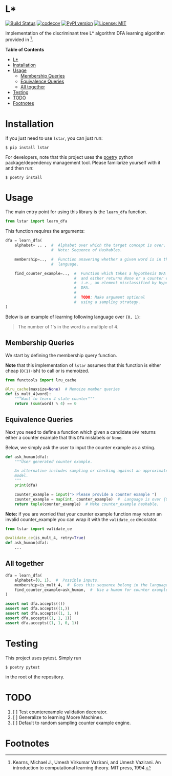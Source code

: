 # L*

[![Build Status](https://travis-ci.com/mvcisback/lstar.svg?branch=master)](https://travis-ci.com/mvcisback/lstar)
[![codecov](https://codecov.io/gh/mvcisback/DiscreteSignals/branch/master/graph/badge.svg)](https://codecov.io/gh/mvcisback/lstar)
[![PyPI version](https://badge.fury.io/py/lstar.svg)](https://badge.fury.io/py/lstar)
[![License: MIT](https://img.shields.io/badge/License-MIT-yellow.svg)](https://opensource.org/licenses/MIT)

Implementation of the discriminant tree L* algorithm DFA learning algorithm
provided in [^1].


<!-- markdown-toc start - Don't edit this section. Run M-x markdown-toc-generate-toc again -->
**Table of Contents**

- [L*](#l)
- [Installation](#installation)
- [Usage](#usage)
    - [Membership Queries](#membership-queries)
    - [Equivalence Queries](#equivalence-queries)
    - [All together](#all-together)
- [Testing](#testing)
- [TODO](#todo)
- [Footnotes](#footnotes)

<!-- markdown-toc end -->



# Installation

If you just need to use `lstar`, you can just run:

`$ pip install lstar`

For developers, note that this project uses the
[poetry](https://poetry.eustace.io/) python package/dependency
management tool. Please familarize yourself with it and then
run:

`$ poetry install`

# Usage

The main entry point for using this library is the `learn_dfa`
function.

```python
from lstar import learn_dfa
```

This function requires the arguments:
```python
dfa = learn_dfa(
    alphabet= .. ,  #  Alphabet over which the target concept is over.
                    #  Note: Sequence of Hashables.

    membership=..,  #  Function answering whether a given word is in the target
                    #  language.

    find_counter_example=..,  #  Function which takes a hypothesis DFA
                              #  and either returns None or a counter example,
                              #  i.e., an element misclassified by hypothesis
                              #  DFA.
                              #
                              #  TODO: Make argument optional
                              #  using a sampling strategy.
)
```

Below is an example of learning following language over `{0, 1}`:


> The number of 1's in the word is a multiple of 4.


## Membership Queries

We start by defining the membership query function. 

**Note** that this implementation of `lstar` assumes that this
function is either cheap (`O(1)`-ish) to call or is memoized.


```python
from functools import lru_cache

@lru_cache(maxsize=None)  # Memoize member queries 
def is_mult_4(word):
    """Want to learn 4 state counter"""
    return (sum(word) % 4) == 0
```

## Equivalence Queries

Next you need to define a function which given a candidate `DFA`
returns either a counter example that this `DFA` mislabels or `None`.

Below, we simply ask the user to input the counter example as a string.

```python
def ask_human(dfa):
    """User generated counter example.

    An alternative includes sampling or checking against an approximate
    model.
    """
    print(dfa)

    counter_example = input("> Please provide a counter example ")
    counter_example = map(int, counter_example)  #  Language is over {0, 1}.
    return tuple(counter_example)  # Make counter_example hashable.
```

**Note:** if you are worried that your counter example function may
return an invalid counter_example you can wrap it with the
`validate_ce` decorator.

```python
from lstar import validate_ce

@validate_ce(is_mult_4, retry=True)
def ask_human(dfa):
    ...
```

## All together

```python
dfa = learn_dfa(
    alphabet={0, 1},  #  Possible inputs.
    membership=is_mult_4,  #  Does this sequence belong in the language.
    find_counter_example=ask_human,  #  Use a human for counter examples.
)

assert not dfa.accepts(())
assert not dfa.accepts((1,))
assert not dfa.accepts((1, 1, ))
assert dfa.accepts((1, 1, 1))
assert dfa.accepts((1, 1, 0, 1))
```


# Testing

This project uses pytest. Simply run

`$ poetry pytest`

in the root of the repository.

# TODO

1. [ ] Test counterexample validation decorator.
1. [ ] Generalize to learning Moore Machines.
1. [ ] Default to random sampling counter example engine.


# Footnotes

[^1]: Kearns, Michael J., Umesh Virkumar Vazirani, and Umesh Vazirani. An introduction to computational learning theory. MIT press, 1994.
